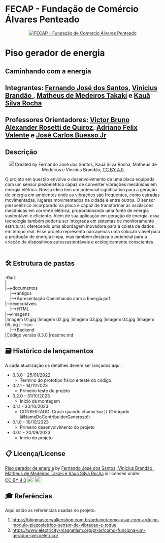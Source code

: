# FECAP - Fundação de Comércio Álvares Penteado

<p align="center">
<a href= "https://www.fecap.br/"><img src="https://encrypted-tbn0.gstatic.com/images?q=tbn:ANd9GcRhZPrRa89Kma0ZZogxm0pi-tCn_TLKeHGVxywp-LXAFGR3B1DPouAJYHgKZGV0XTEf4AE&usqp=CAU" alt="FECAP - Fundação de Comércio Álvares Penteado" border="0"></a>
</p>

# Piso gerador de energia

## Caminhando com a energia

## Integrantes: <a href="https://www.linkedin.com/in/victorbarq/">Fernando José dos Santos</a>, <a href="https://www.linkedin.com/in/vin%C3%ADcius-brand%C3%A3o-3846141bb/">Vinícius Brandão </a>, <a href="https://www.linkedin.com/in/victorbarq/">Matheus de Medeiros Takaki</a> e <a href="https://www.linkedin.com/in/victorbarq/">Kauã Silva Rocha</a>

## Professores Orientadores: <a href="https://www.linkedin.com/in/victorbarq/">Victor Bruno Alexander Rosetti de Quiroz</a>, <a href="https://www.linkedin.com/in/adriano-valente-534576135/">Adriano Felix Valente</a> e <a href="https://www.linkedin.com/in/jbuesso/">José Carlos Buesso Jr</a>

## Descrição
<p align="center">
  <img src="https://cdn.discordapp.com/attachments/854183150773993523/1175263016665763932/20231117_222905.jpg?ex=656a97fa&is=655822fa&hm=a0eae3dc077cab085f8fab6d7b0bdd6c3a90aa13ba42e23a72a01ec222013cf4&">
  Created by Fernando José dos Santos, Kauã Silva Rocha, Matheus de Medeiros e Vinícius Brandão, <a href="https://creativecommons.org/licenses/by/4.0/?ref=chooser-v1">CC BY 4.0</a> 
<p align="center">

O projeto em questão envolve o desenvolvimento de uma placa equipada com um sensor piezoelétrico capaz de converter vibrações mecânicas em energia elétrica. Nossa ideia tem um potencial significativo para a geração de energia em ambientes onde as vibrações são frequentes, como estradas movimentadas, lugares movimentados na cidade e entre outros. O sensor piezoelétrico incorporado na placa é capaz de transformar as oscilações mecânicas em corrente elétrica, proporcionando uma fonte de energia sustentável e eficiente. Além de sua aplicação em geração de energia, essa tecnologia também poderia ser integrada em sistemas de monitoramento estrutural, oferecendo uma abordagem inovadora para a coleta de dados em tempo real. Esse projeto representa não apenas uma solução viável para a produção de energia limpa, mas também destaca o potencial para a criação de dispositivos autossustentáveis e ecologicamente conscientes.
<br><br>

## 🛠 Estrutura de pastas

-Raiz<br>
|<br>
|-->documentos<br>
  &emsp;|-->antigos<br>
  &emsp;|-->Apresentação Caminhando com a Energia.pdf<br>
|-->executáveis<br>
  &emsp;|-->HTML<br>
|-->imagens<br>
|Imagem 01.jpg
|Imagem 02.jpg
|Imagem 03.jpg
|Imagem 04.jpg
|Imagem 05.jpg
|-->src<br>
  &emsp;|-->Backend<br>
  |Código versão 0.3.0
|readme.md<br>



## 🗃 Histórico de lançamentos

A cada atualização os detalhes devem ser lançados aqui.

* 0.3.0 - 25/01/2022
    * Termino do prototipo físico e teste do código.
* 0.2.1 - 14/11/2023
    * Primeiro teste do projeto
* 0.2.0 - 31/10/2023
    * Inicio da montagem
* 0.1.1 - 30/10/2023
    * CONSERTADO: Crash quando chama `baz()` (Obrigado @NomeDoContribuidorGeneroso!)
* 0.1.0 - 10/10/2023
    * Primeiro desenvolvimento do projeto
* 0.0.1 - 20/09/2023
    * Inicio do projeto

## 📋 Licença/License
<p xmlns:cc="http://creativecommons.org/ns#" xmlns:dct="http://purl.org/dc/terms/"><a property="dct:title" rel="cc:attributionURL" href="https://github.com/2023-2-NADS1/Grupo5/tree/main">Piso gerador de energia</a> by <a rel="cc:attributionURL dct:creator" property="cc:attributionName" href="https://www.linkedin.com/in/vinícius-brandão-3846141bb/">Fernando José dos Santos, Vinícius Brandão , Matheus de Medeiros Takaki e Kauã Silva Rocha</a> is licensed under <a href="http://creativecommons.org/licenses/by/4.0/?ref=chooser-v1" target="_blank" rel="license noopener noreferrer" style="display:inline-block;">CC BY 4.0<img style="height:22px!important;margin-left:3px;vertical-align:text-bottom;" src="https://mirrors.creativecommons.org/presskit/icons/cc.svg?ref=chooser-v1"><img style="height:22px!important;margin-left:3px;vertical-align:text-bottom;" src="https://mirrors.creativecommons.org/presskit/icons/by.svg?ref=chooser-v1"></a></p>


## 🎓 Referências

Aqui estão as referências usadas no projeto.

1. <https://blogmasterwalkershop.com.br/arduino/como-usar-com-arduino-modulo-piezoeletrico-sensor-de-vibracao-e-toque>
2. <https://www.electricity-magnetism.org/pt-br/como-funciona-um-gerador-piezoeletrico/>


